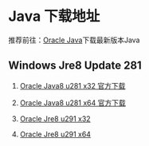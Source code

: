 # Java 下载地址

推荐前往：[Oracle Java](https://www.java.com/zh-CN/download/manual.jsp)下载最新版本Java

## Windows Jre8 Update 281
1. [Oracle Java8 u281 x32 官方下载](https://sdlc-esd.oracle.com/ESD6/JSCDL/jdk/8u291-b10/d7fc238d0cbf4b0dac67be84580cfb4b/jre-8u291-windows-i586.exe?GroupName=JSC&FilePath=/ESD6/JSCDL/jdk/8u291-b10/d7fc238d0cbf4b0dac67be84580cfb4b/jre-8u291-windows-i586.exe&BHost=javadl.sun.com&File=jre-8u291-windows-i586.exe&AuthParam=1623123798_1ccaedc38d11dfd5a0fff6f649c15657&ext=.exe)
2. [Oracle Java8 u281 x64 官方下载](https://sdlc-esd.oracle.com/ESD6/JSCDL/jdk/8u291-b10/d7fc238d0cbf4b0dac67be84580cfb4b/jre-8u291-windows-x64.exe?GroupName=JSC&FilePath=/ESD6/JSCDL/jdk/8u291-b10/d7fc238d0cbf4b0dac67be84580cfb4b/jre-8u291-windows-x64.exe&BHost=javadl.sun.com&File=jre-8u291-windows-x64.exe&AuthParam=1623123774_836ef5d176627155b2ea0a9ba890b033&ext=.exe)

1. [Oracle Jre8 u291 x32](https://oss.landnet.cloud/beehive%2F4%2Fjre-8u291-windows-i586.exe)
2. [Oracle Jre8 u291 x64](https://oss.landnet.cloud/beehive%2F4%2Fjre-8u291-windows-x64.exe)
